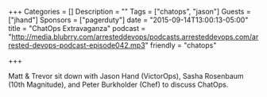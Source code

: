 +++
Categories = []
Description = ""
Tags = ["chatops", "jason"]
Guests = ["jhand"]
Sponsors = ["pagerduty"]
date = "2015-09-14T13:00:13-05:00"
title = "ChatOps Extravaganza"
podcast = "http://media.blubrry.com/arresteddevops/podcasts.arresteddevops.com/arrested-devops-podcast-episode042.mp3"
friendly = "chatops"

+++

Matt & Trevor sit down with Jason Hand (VictorOps), Sasha Rosenbaum (10th Magnitude), and Peter Burkholder (Chef) to discuss ChatOps.
